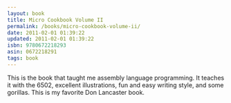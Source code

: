 ```yaml
---
layout: book
title: Micro Cookbook Volume II
permalink: /books/micro-cookbook-volume-ii/
date: 2011-02-01 01:39:22
updated: 2011-02-01 01:39:22
isbn: 9780672218293
asin: 0672218291
tags: book
---
```

This is the book that taught me assembly language programming. It teaches it
with the 6502, excellent illustrations, fun and easy writing style, and some
gorillas. This is my favorite Don Lancaster book.
